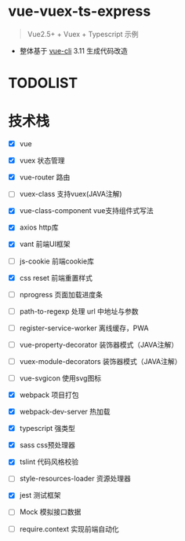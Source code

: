 # vue-vuex-ts-express

> Vue2.5+ + Vuex + Typescript 示例

- 整体基于 [vue-cli](https://github.com/vuejs/vue-cli) 3.11 生成代码改造

# TODOLIST
# 技术栈

- [x] vue
- [x] vuex 状态管理
- [x] vue-router 路由
- [ ] vuex-class 支持vuex(JAVA注解)
- [x] vue-class-component vue支持组件式写法
- [x] axios http库
- [x] vant 前端UI框架
- [ ] js-cookie 前端cookie库
- [x] css reset 前端重置样式
- [ ] nprogress 页面加载进度条
- [ ] path-to-regexp 处理 url 中地址与参数
- [ ] register-service-worker 离线缓存，PWA
- [ ] vue-property-decorator 装饰器模式（JAVA注解）
- [ ] vuex-module-decorators 装饰器模式（JAVA注解）
- [ ] vue-svgicon 使用svg图标



- [x] webpack 项目打包
- [x] webpack-dev-server 热加载
- [x] typescript 强类型
- [x] sass css预处理器
- [x] tslint 代码风格校验
- [ ] style-resources-loader 资源处理器
- [x] jest 测试框架
- [ ] Mock 模拟接口数据
- [ ] require.context 实现前端自动化